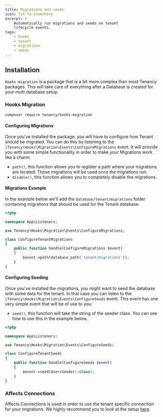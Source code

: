 ```yaml
---
title: Migrations and seeds
icon: fal fa-inventory
excerpt: >
    Automatically run migrations and seeds on tenant
    lifecycle events.
tags:
    - hooks
    - tenant
    - migrations
    - seeds
---
```


## Installation
`Hooks-migration` is a package that is a bit more complex than most Tenancy packages. This will take care of everything after a Database is created for your multi database setup.


### Hooks Migration
```bash
composer require tenancy/hooks-migration
```

#### Configuring Migrations
Once you've installed the package, you will have to configure how Tenant should be migrated. You can do this by listening to the `\Tenancy\Hooks\Migration\Events\ConfigureMigrations` event. It will provide you with some simple functionality in order to make your Migrations work like a charm:
- `path()`, this function allows you to register a path where your migrations are located. These migrations will be used once the migrations run.
- `disable()`, this function allows you to completely disable the migrations.

#### Migrations Example
In the example below we'll add the `database/tenant/migrations` folder containing migrations that should be used for the Tenant database.

```php
<?php

namespace App\Listeners;

use Tenancy\Hooks\Migration\Events\ConfigureMigrations;

class ConfigureTenantMigrations
{
    public function handle(ConfigureMigrations $event)
    {
        $event->path(database_path('tenant/migrations'));
    }
}
```

#### Configuring Seeding
Once you've installed the migrations, you might want to seed the database with some data for the tenant. In that case you can listen to the `\Tenancy\Hooks\Migration\Events\ConfigureSeeds` event. This event has one very simple event that will be of use to you:
- `seed()`, this function will take the string of the seeder class. You can see how to use this in the example below.

```php
<?php

namespace App\Listeners;

use Tenancy\Hooks\Migration\Events\ConfigureSeeds;

class ConfigureTenantSeeds
{
    public function handle(ConfigureSeeds $event)
    {
        $event->seed(UsersSeeder::class);
    }
}
```

### Affects Connections
Affects Connections is used in order to use the tenant specific connection for your migrations. We highly recommend you to look at the setup [here](affects-connections)
